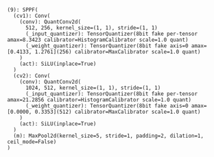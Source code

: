     (9): SPPF(
      (cv1): Conv(
        (conv): QuantConv2d(
          512, 256, kernel_size=(1, 1), stride=(1, 1)
          (_input_quantizer): TensorQuantizer(8bit fake per-tensor amax=8.3423 calibrator=HistogramCalibrator scale=1.0 quant)
          (_weight_quantizer): TensorQuantizer(8bit fake axis=0 amax=[0.4133, 1.2761](256) calibrator=MaxCalibrator scale=1.0 quant)
        )
        (act): SiLU(inplace=True)
      )
      (cv2): Conv(
        (conv): QuantConv2d(
          1024, 512, kernel_size=(1, 1), stride=(1, 1)
          (_input_quantizer): TensorQuantizer(8bit fake per-tensor amax=21.2856 calibrator=HistogramCalibrator scale=1.0 quant)
          (_weight_quantizer): TensorQuantizer(8bit fake axis=0 amax=[0.0000, 0.3353](512) calibrator=MaxCalibrator scale=1.0 quant)
        )
        (act): SiLU(inplace=True)
      )
      (m): MaxPool2d(kernel_size=5, stride=1, padding=2, dilation=1, ceil_mode=False)
    )

